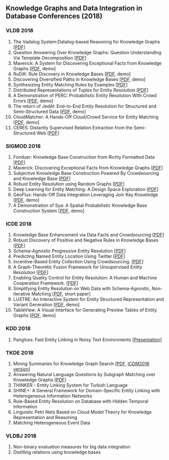 ## Knowledge Graphs and Data Integration in Database Conferences (2018)

### VLDB 2018
1. The Vadalog System:Datalog-based Reasoning for Knowledge Graphs [[PDF](http://www.vldb.org/pvldb/vol11/p975-bellomarini.pdf)]
2. Question Answering Over Knowledge Graphs: Question Understanding Via Template Decomposition [[PDF](http://www.vldb.org/pvldb/vol11/p1373-zheng.pdf)]
3. Maverick: A System for Discovering Exceptional Facts from Knowledge Graphs [[PDF](http://www.vldb.org/pvldb/vol11/p1934-zhang.pdf), demo]
4. RuDiK: Rule Discovery in Knowledge Bases [[PDF](http://www.vldb.org/pvldb/vol11/p1946-ortona.pdf), demo]
5. Discovering Diversified Paths in Knowledge Bases [[PDF](http://www.vldb.org/pvldb/vol11/p2002-aebeloe.pdf), demo]
6. Synthesizing Entity Matching Rules by Examples [[PDF](http://www.vldb.org/pvldb/vol11/p189-singh.pdf)]
7. Distributed Representations of Tuples for Entity Resolution [[PDF](http://www.vldb.org/pvldb/vol11/p1454-ebraheem.pdf)]
8. A Demonstration of PERC: Probabilistic Entity Resolution With Crowd Errors [[PDF](http://www.vldb.org/pvldb/vol11/p1922-ke.pdf), demo]
9. The return of JedAI: End-to-End Entity Resolution for Structured and Semi-Structured Data [[PDF](http://www.vldb.org/pvldb/vol11/p1950-papadakis.pdf), demo]
10. CloudMatcher: A Hands-Off Cloud/Crowd Service for Entity Matching [[PDF](http://www.vldb.org/pvldb/vol11/p2042-govind.pdf), demo]
11. CERES: Distantly Supervised Relation Extraction from the Semi-Structured Web [[PDF](http://www.vldb.org/pvldb/vol11/p1084-lockard.pdf)]

### SIGMOD 2018
1. Fonduer: Knowledge Base Construction from Richly Formatted Data [[PDF](https://arxiv.org/pdf/1703.05028.pdf)]
2. Maverick: Discovering Exceptional Facts from Knowledge Graphs [[PDF](http://ranger.uta.edu/~cli/pubs/2018/maverick-sigmod18-zhang.pdf)]
3. Subjective Knowledge Base Construction Powered By Crowdsourcing and Knowledge Base [[PDF](https://dl.acm.org/citation.cfm?doid=3183713.3183732)]
4. Robust Entity Resolution using Random Graphs [[PDF](https://dl.acm.org/citation.cfm?id=3183755)]
5. Deep Learning for Entity Matching: A Design Space Exploration [[PDF](http://pages.cs.wisc.edu/~anhai/papers1/deepmatcher-sigmod18.pdf)]
6. GeoFlux: Hands-Off Data Integration Leveraging Join Key Knowledge [[PDF](http://delivery.acm.org/10.1145/3200000/3193546/p1797-song.pdf?ip=175.159.124.31&id=3193546&acc=ACTIVE%20SERVICE&key=CDD1E79C27AC4E65%2EFC30B8D6EF32B758%2E4D4702B0C3E38B35%2E4D4702B0C3E38B35&__acm__=1568296332_96277abaf9c660334cd08dcd854abfc1), demo]
7. A Demonstration of Sya: A Spatial Probabilistic Knowledge Base Construction System [[PDF](https://dl.acm.org/citation.cfm?id=3193558), demo]

### ICDE 2018
1. Knowledge Base Enhancement via Data Facts and Crowdsourcing [[PDF](https://ieeexplore.ieee.org/document/8509324)]
2. Robust Discovery of Positive and Negative Rules in Knowledge Bases [[PDF](http://www.eurecom.fr/fr/publication/5321/download/data-publi-5321_2.pdf)]
3. Schema-Agnostic Progressive Entity Resolution [[PDF](http://www.dit.unitn.it/~pavel/OM/articles/Simonini_icde18.pdf)]
4. Predicting Named Entity Location Using Twitter [[PDF](https://ieeexplore.ieee.org/document/8509245)]
5. Incentive-Based Entity Collection Using Crowdsourcing. [[PDF](http://dbgroup.cs.tsinghua.edu.cn/ligl/papers/icde18-crowdec.pdf)]
6. A Graph-Theoretic Fusion Framework for Unsupervised Entity Resolution [[PDF](http://staff.ustc.edu.cn/~hexn/papers/icde18-entity-resolution.pdf)]
7. Enabling Quality Control for Entity Resolution: A Human and Machine Cooperation Framework. [[PDF](https://arxiv.org/pdf/1710.00204.pdf)]
8. Simplifying Entity Resolution on Web Data with Schema-Agnostic, Non-Iterative Matching [[PDF](http://www.dit.unitn.it/~pavel/OM/articles/Efthymiou_icde18.pdf), short paper]
9. LUSTRE: An Interactive System for Entity Structured Representation and Variant Generation [[PDF](https://nikibhutani.github.io/pdfs/lustre_demo.pdf), demo]
10. TableView: A Visual Interface for Generating Preview Tables of Entity Graphs [[PDF](http://ranger.uta.edu/~cli/pubs/2018/tableview-icde18demo-hasani.pdf), demo]

### KDD 2018
1. Pangloss: Fast Entity Linking in Noisy Text Environments [[Presentation](https://www.kdd.org/kdd2018/accepted-papers/view/pangloss-fast-entity-linking-in-noisy-text-environments)]

### TKDE 2018
1. Mining Summaries for Knowledge Graph Search [[PDF](https://ieeexplore.ieee.org/stamp/stamp.jsp?tp=&arnumber=8300649), [ICDM2016 version](http://lunadong.com/publication/summaryMining_icdm.pdf)]
2. Answering Natural Language Questions by Subgraph Matching over Knowledge Graphs [[PDF](https://ieeexplore.ieee.org/document/8085196)]
3. THINKER - Entity Linking System for Turkish Language
4. SHINE+: A General Framework for Domain-Specific Entity Linking with Heterogeneous Information Networks
5. Rule-Based Entity Resolution on Database with Hidden Temporal Information
6. Linguistic Petri Nets Based on Cloud Model Theory for Knowledge Representation and Reasoning
7. Matching Heterogeneous Event Data

### VLDBJ 2018
1. Non-binary evaluation measures for big data integration
2. Distilling relations using knowledge bases

